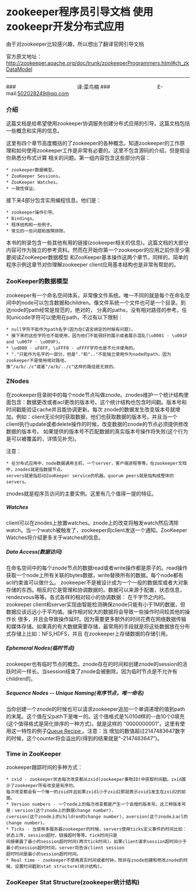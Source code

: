 zookeeper程序员引导文档 使用zookeepr开发分布式应用
===========================
由于对zookeeper比较感兴趣，所以想出了翻译官网引导文档

官方原文地址：http://zookeeper.apache.org/doc/trunk/zookeeperProgrammers.html#ch_zkDataModel
****

###　　　　　　　　　　　　译:菜鸟楠
###　　　　　　　　　 E-mail:502028249@qq.com

### 介绍

这篇文档是给希望使用zookeeper协调服务创建分布式应用的引导。这篇文档包括一些概念和实用的信息。

这里有四个章节高度概括的了zookeeper的各种概念。知道zookeeper的工作原理和如何使用zookeeper工作是非常有必要的。这里不包含源码的介绍，但是假设你熟悉分布式计算
相关的问题。第一组内容包含这些部分内容：

    * zookeeper数据模型。
    * ZooKeeper Sessions。
    * ZooKeeper Watches。
    * 一致性保证。

接下来4部分包含实用编程信息。他们是：

    * zookeeper操作引导。
    * Bindings。
    * 程序结构和一些例子。
    * 常见的一些问题和故障排除。

本书的附录包含一些其他有用的链接(zookeeper相关的信息)。这篇文档的大部分内容可作为独立的参考资料。然而在开始你第一个zookeeper的应用之前你至少需要阅读ZooKeeper数据模型
和ZooKeeper基本操作这两个章节。同样的，简单的程序示例这章节对你理解zookeeper client应用基本结构也是非常有帮助的。

### ZooKeeper的数据模型

zookeeper有一个命名空间体系，非常像文件系统。唯一不同的就是每个在命名空间中的node可以包含数据和children。像文件系统一个文件也可是一个目录。到达node的path经常是规范的，绝对的，
分离的paths，没有相对路径的参考。任何unicode字符可以使用在path，不过有以下限制：

    * null字符不能作为path名字(因为在C语言绑定的时候有问题)。
    * 接下来的这些字符也不能使用，因为他们不能很好的展示或者展示混乱(\u0001 - \u001F and \u007F - \u009F)。
    * \ud800 - uF8FF, \uFFF0 - uFFFF字符也是不允许使用的。
    * "."只能作为名字的一部分，但是"."和".."不能独立使用作为node的path，因为zookeeper不是使用相对路径。
    像"/a/b/./c"或者"/a/b/../c"这样的路径是无效的。

### ZNodes

在zookeeper目录树中的每个node节点叫做znode。znodes维护一个统计结构里面包含：数据更改或者acl更改的版本号。这个统计结构也包含时间戳。版本号和时间戳能验证cache并且能协调更新。每次
znode的数据发生改变版本号就增加。例如：client无论何时获取数据，他们也获取数据的版本号。并且当一个client执行update或者delete操作的时候，改变数据的znode的节点必须提供修改数据的版本号。
如果提供的版本号不匹配数据的真实版本号操作将失败(这个行为是可以被覆盖的，详情见补充)。

注意：

    * 在分布式应用中，node数据通用主机，一个server，客户端进程等等。在zookeeper文档中，znodes就是指数据节点。
    servers就是指启动ZooKeeper service的机器。quorum peers就是指构成整体的servers。

znodes就是程序员访问的主要实例。这里有几个值得一提的特征。

##### Watches

client可以在znodes上放置watches。znode上的改变将触发watch然后清除watch。当一个watch被触发了，zookeeper向client发送一个通知。ZooKeeper Watches将介绍更多关于watches的信息。

##### Data Access(数据访问)

在命名空间中的每个znode节点的数据read或者write操作都是原子的。read操作获取一个node上所有关联的bytes数据，write替换所有的数据。每个node都有acl约束谁可以做什么。
zookeeper不是被设计成为一个一般的数据库或者大对象存储的东西。相反的它是管理和协调数据的。数据可以来源于配置，状态信息，rendezvous等等。各式各样的相对较小的协调数据：
在千字节之内的。zookeeper client和server实现由智能检测确保znode只能有小于1M的数据，但数据应该远远小于平均值。操作相对较大的数据将会导致一些操作时间较其他的操作长
很多，并且会导致操作延时。因为需要更多额外的时间花费在网络数据传输和媒体存储。如果真的有大数据需要存储，最常用的手段就是将这些数据放在分布式存储上比如：NFS,HDFS，并且
在zookeeper上存储数据的存储引用。

##### Ephemeral Nodes(临时节点)

zookeeper也有临时节点的概念。znode存在的时间和创建znode的session的活跃时间一样长。当session结束了znode会被删除。因为临时节点是不允许有children的。

##### Sequence Nodes -- Unique Naming(有序节点，唯一命名)

当你创建一个znode的时候也可以请求zookeeper追加一个单调递增的值到path的末尾。这个值在父path下是唯一的。这个值格式是%010d样的--由10个0填充(这个值得格式是简化排序的一种方式)。就是这样的
"<path>0000000001"。这里有使用这一特性的例子[Queue Recipe ](http://zookeeper.apache.org/doc/trunk/recipes.html#sc_recipes_Queues "Queue Recipe ")。注意：当
增加的数值超过2147483647数字的时候，这个counter将会溢出的(得到的结果就是"<path>-2147483647")。

### Time in ZooKeeper

zookeeper跟踪时间的多种方式：

    * zxid - zookeeper状态每次改变都从zxid(zookeeper事物ID)中获取时间戳。zxid展示了zookeeper所有改变是有序的。
    每次改变都会有一个唯一的zxid并且如果zxid1小于zxid2那就表示zxid1发生在zxid2的前面。
    * Version numbers - 一个node上的每次改变都是产生一个自增的版本号。这三种版本号是：version(这个znode上的数据change number)，
    cversion(这个znode上的children的change number)，aversion(这个znode上acl的change number)。
    * Ticks - 当使用多服务器zookeeper的时候，servers使用ticks定义事件的时间比如：状态上传，session超时，链接超时等等。tick时间只是
    间接暴露了最小的session超时时间(两次tick时间)。如果client请求session超时间小于最小的session超时时间，server将告诉client session
    超时时间是最小的session超时时间。
    * Real time - zookeeper不使用真实时间或者时钟。除非在znode创建和修改znode的时候，设置时间戳到stat structure(统计结构)。

### ZooKeeper Stat Structure(zookeeper统计结构)
